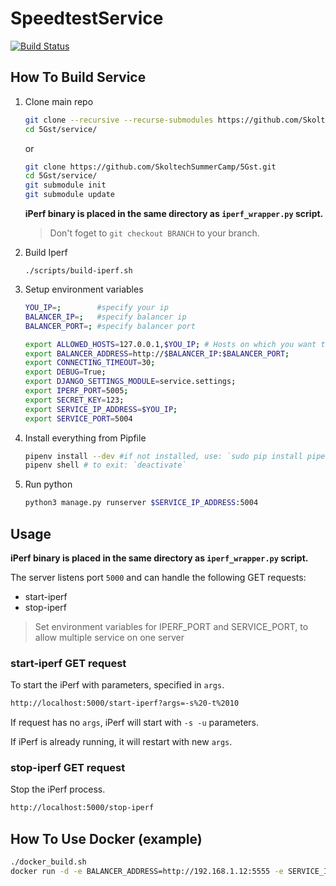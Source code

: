 # SpeedtestService

[![Build Status](https://github.com/SkoltechSummerCamp/SpeedtestService/workflows/Build%20docker%20image/badge.svg)](https://github.com/SkoltechSummerCamp/SpeedtestService/actions)

## How To Build Service

1. Clone main repo

    ```bash
    git clone --recursive --recurse-submodules https://github.com/SkoltechSummerCamp/5Gst.git
    cd 5Gst/service/
    ```

    or

    ```bash
    git clone https://github.com/SkoltechSummerCamp/5Gst.git
    cd 5Gst/service/
    git submodule init
    git submodule update
    ```

    **iPerf binary is placed in the same directory as `iperf_wrapper.py` script.**

    > Don't foget to `git checkout BRANCH` to your branch.

2. Build Iperf

    `./scripts/build-iperf.sh`

3. Setup environment variables

    ```bash
    YOU_IP=;        #specify your ip
    BALANCER_IP=;   #specify balancer ip
    BALANCER_PORT=; #specify balancer port

    export ALLOWED_HOSTS=127.0.0.1,$YOU_IP; # Hosts on which you want to start service
    export BALANCER_ADDRESS=http://$BALANCER_IP:$BALANCER_PORT;
    export CONNECTING_TIMEOUT=30;
    export DEBUG=True;
    export DJANGO_SETTINGS_MODULE=service.settings;
    export IPERF_PORT=5005;
    export SECRET_KEY=123;
    export SERVICE_IP_ADDRESS=$YOU_IP;
    export SERVICE_PORT=5004
    ```

4. Install everything from Pipfile

    ```bash
    pipenv install --dev #if not installed, use: `sudo pip install pipenv`
    pipenv shell # to exit: `deactivate`
    ```

5. Run python

    ```bash
    python3 manage.py runserver $SERVICE_IP_ADDRESS:5004
    ```

## Usage

**iPerf binary is placed in the same directory as `iperf_wrapper.py` script.**

The server listens port `5000` and can handle the following GET requests:

* start-iperf
* stop-iperf

> Set environment variables for IPERF_PORT and SERVICE_PORT, to allow multiple service on one server 

### start-iperf GET request

To start the iPerf with parameters, specified in `args`.

```bash
http://localhost:5000/start-iperf?args=-s%20-t%2010
```

If request has no `args`, iPerf will start with `-s -u` parameters.

If iPerf is already running, it will restart with new `args`.

### stop-iperf GET request

Stop the iPerf process.

```bash
http://localhost:5000/stop-iperf
```

## How To Use Docker (example)


```bash
./docker_build.sh
docker run -d -e BALANCER_ADDRESS=http://192.168.1.12:5555 -e SERVICE_IP_ADDRESS=192.168.1.12 -e CONNECTING_TIMEOUT=15 -e SERVICE_PORT=5004 -e IPERF_PORT=5005 -p 5004:5000 -p 5005:5001 -p 5005:5001/udp -e ALLOWED_HOSTS=192.168.1.12 -e DEBUG=True -e DJANGO_SETTINGS_MODULE=service.settings -e SECRET_KEY=123 docker_service:latest
